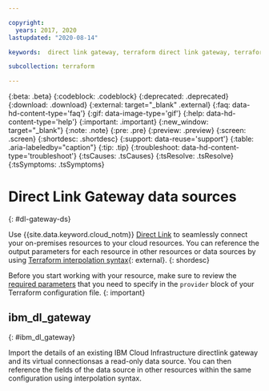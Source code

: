 ```yaml
---

copyright:
  years: 2017, 2020
lastupdated: "2020-08-14"

keywords:  direct link gateway, terraform direct link gateway, terraform direct link gateway data sources

subcollection: terraform

---
```


{:beta: .beta}
{:codeblock: .codeblock}
{:deprecated: .deprecated}
{:download: .download}
{:external: target="_blank" .external}
{:faq: data-hd-content-type='faq'}
{:gif: data-image-type='gif'}
{:help: data-hd-content-type='help'}
{:important: .important}
{:new_window: target="_blank"}
{:note: .note}
{:pre: .pre}
{:preview: .preview}
{:screen: .screen}
{:shortdesc: .shortdesc}
{:support: data-reuse='support'}
{:table: .aria-labeledby="caption"}
{:tip: .tip}
{:troubleshoot: data-hd-content-type='troubleshoot'}
{:tsCauses: .tsCauses}
{:tsResolve: .tsResolve}
{:tsSymptoms: .tsSymptoms}


# Direct Link Gateway data sources
{: #dl-gateway-ds}

Use {{site.data.keyword.cloud_notm}} [Direct Link](/docs/dl?topic=dl-get-started-with-ibm-cloud-dl) to seamlessly connect your on-premises resources to your cloud resources. You can reference the output parameters for each resource in other resources or data sources by using [Terraform interpolation syntax](https://www.terraform.io/docs/configuration-0-11/interpolation.html){: external}.
{: shordesc}

Before you start working with your resource, make sure to review the [required parameters](/docs/terraform?topic=terraform-provider-reference#required-parameters) that you need to specify in the `provider` block of your Terraform configuration file. 
{: important}


## ibm_dl_gateway
{: #ibm_dl_gateway}


Import the details of an existing IBM Cloud Infrastructure directlink gateway and its virtual connectionsas a read-only data source. You can then reference the fields of the data source in other resources within the same configuration using interpolation syntax.
